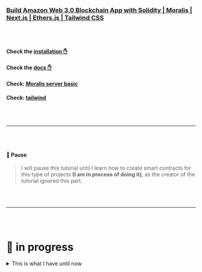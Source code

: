 ### [Build Amazon Web 3.0 Blockchain App with Solidity | Moralis | Next.js | Ethers.js | Tailwind CSS](https://youtu.be/HMdwbq1JJT0)

 <br>
 <br>

#### Check the [installation ✋](https://github.com/nadiamariduena/amazon-clone-blockchain/blob/2-Auth-moralis-context/INSTALLATION.md)

#### Check the [docs ✋](https://github.com/nadiamariduena/amazon-clone-blockchain/blob/2-Auth-moralis-context/DOCS.md)

#### Check: [Moralis server basic](https://github.com/nadiamariduena/amazon-clone-blockchain/blob/2-Auth-moralis-context/MORALISSERVER.md)

#### Check: [tailwind](https://github.com/nadiamariduena/amazon-clone-blockchain/blob/2-Auth-moralis-context/TAILWIND.md)

 <br>
 <br>

---

 <br>
 <br>

#### 🔴 Pause

> I will pause this tutorial until I learn how to create smart contracts for this type of projects **(I am in process of doing it)**, as the creator of the tutorial ignored this part.

 <br>
 <br>

---

 <br>
 <br>

# 🚧 in progress

<details>
<summary>This is what I have until now</summary>

<br>

<!--
[<img src="./img-read/amazon-logo.gif"/>]() -->

### Showing the assets in our App

- Before adding the assets, we will need to create a new component in our App, this component will be called **components/Main.js**

<br>

- Add the following

```javascript
import React from "react";

const Main = () => {
  return <div>Main</div>;
};

export default Main;
```

<br>

#### Now go to the pages/indexjs and uncover the Main.js

```javascript
export default function Home() {
  return (
    <div className={styles.container}>
      <SideBar />
      <Main />
    </div>
  );
}
```

<br>

[<img src="./img-read/main-component.jpg"/>]()

<br>

#### Now lets start implementing the Main.js

- import the **context**

```javascript
import React, { useContext } from "react";
import { AmazonContext } from "../context/AmazonContext";
```

<br>

#### Next, add the following 3 components (hide them because you will have some errors after you add them)

```javascript
// <Header />
//   <Featured />
<Cards />
```

- In this 3 components we are going to store all the digital **assets**

<br>

#### Add the styles

```javascript
const styles = {
  container: `h-full w-full flex flex-col mt-[50px] pr-[50px] overflow-hidden`,
  recentTitle: `text-2xl font-bold text-center mb-[20px] text-center mt-[40px]`,
  recentTransactionsList: `flex flex-col`,
  transactionCard: `flex justify-between mb-[20px] p-[30px] bg-[#42667e] text-white rounded-xl shadow-xl font-bold gap-[20px] text-xl`,
};
```

<br>

##### At this point you will have an error, but its because we havent created the _Cards.js_ component

- Go to the components folder and create the Cards.js

- You should have something like this in the Main.js

```javascript
import React, { useContext, useEffect } from "react";
import { AmazonContext } from "../context/AmazonContext";
import Cards from "./Cards";

const Main = () => {
  //
  //
  const styles = {
    container: `h-full w-full flex flex-col mt-[50px] pr-[50px] overflow-hidden`,
    recentTitle: `text-2xl font-bold text-center mb-[20px] text-center mt-[40px]`,
    recentTransactionsList: `flex flex-col`,
    transactionCard: `flex justify-between mb-[20px] p-[30px] bg-[#42667e] text-white rounded-xl shadow-xl font-bold gap-[20px] text-xl`,
  };
  //
  //
  return (
    <div className={styles.container}>
      {/* <Header />
      <Featured /> */}
      <Cards />
    </div>
  );
};

export default Main;
```

<br>

- ✋ At this point you should be able to see the 'cards' text in your browser

<br>

#### Now add the following to the Cards.js components

<br>

```javascript
import React, { useContext } from "react";
import { AmazonContext } from "../context/AmazonContext";

const Cards = () => {
  //
  //
  const styles = {
    container: `h-full w-full flex flex-col ml-[20px] -mt-[50px]`,
    title: `text-xl font-bolder mb-[20px] mt-[30px]  ml-[30px]`,
    cards: `flex items-center  flex-wrap gap-[80px]`,
  };

  return (
    <div className={styles.container}>
      <div className={styles.title}>New Release</div>
      <div className={styles.cards}>
        // ✋ here we will be mapping into another component to grab the assets,
        So for every ASSET we will add a new card component, like so:
        <Card />✋
      </div>
    </div>
  );
};

export default Cards;
```

<br>
<br>

#### So for every ASSET we will add a new card component, like so:

```javascript

        <Card />✋
```

<br>

</details>
